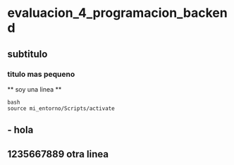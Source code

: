 # evaluacion_4_programacion_backend
## subtitulo
### titulo mas pequeno
** soy una linea **
```
bash
source mi_entorno/Scripts/activate
```
## - hola
## 1235667889 otra linea 